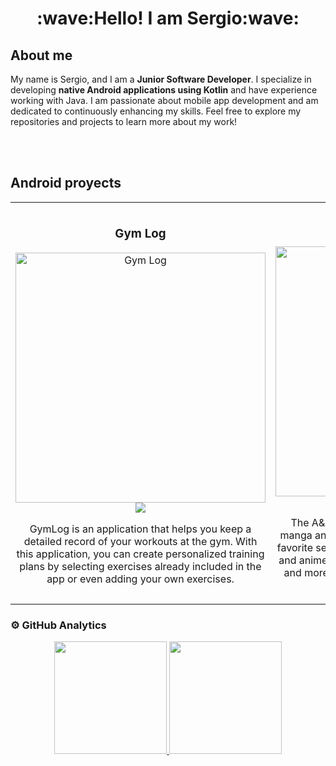 <h1 align="center">:wave:Hello! I am Sergio:wave:</h1>

## About me
My name is Sergio, and I am a **Junior Software Developer**. I specialize in developing **native Android applications using Kotlin** and have experience working with Java.  I am passionate about mobile app development and am dedicated to continuously enhancing my skills. Feel free to explore my repositories and projects to learn more about my work!

</br>
</br>

## Android proyects
<table>
<tr>
<td width="50%">
<h3 align="center">Gym Log</h3>
<div align="center">
<a href="https://github.com/ReturDev/GymLog" target="_blank">
  <img src="https://i.postimg.cc/28f9qqfy/gym-log.jpg" width="400" alt="Gym Log">
</a>
  </br>
<a href="https://github.com/ReturDev/GymLog" target="_blank">
<img src="https://img.shields.io/badge/CODE-1b71fc?style=for-the-badge&logo=github&logoColor=white">
</a>
<p>GymLog is an application that helps you keep a detailed record of your workouts at the gym. With this application, you can create personalized training plans by selecting exercises already included in the app or even adding your own exercises.</p>
</div>                                                                                
</td>
<td width="50%">
<h3 align="center">A&MVault</h3>
<div align="center">                                       
<a href="https://github.com/ReturDev/AnimeMangaVault" target="_blank">
  <img src="https://i.postimg.cc/3R5wGMCg/in-progress.png" width="400" alt="Anime & Manga Vault">
</a>
</br>
<a href="https://github.com/ReturDev/AnimeMangaVault" target="_blank">
<img src="https://img.shields.io/badge/CODE-1b71fc?style=for-the-badge&logo=github&logoColor=white">
</a>
</p>The A&MVault app is a convenient tool for avid manga and anime enthusiasts to keep track of their favorite series. With this app, users can mark manga and anime titles as 'following,' 'watched,' 'pending,' and more, allowing them to organize their reading and viewing progress. </p>
</div>                                                             
</table> 

### ⚙️ GitHub Analytics
<div align="center">
  <a href="https://github.com/ReTuRDev">
  <img height="180em" src="https://github-readme-stats-eight-theta.vercel.app/api?username=ReTuRDev&show_icons=true&theme=algolia&include_all_commits=true&count_private=true"/>
  <img height="180em" src="https://github-readme-stats-eight-theta.vercel.app/api/top-langs/?username=ReTurDev&layout=compact&langs_count=8&theme=algolia"/>
</a>
</div>



